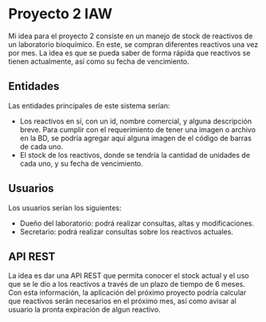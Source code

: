 # Proyecto 2 IAW
Mi idea para el proyecto 2 consiste en un manejo de stock de reactivos de un laboratorio bioquímico.
En este, se compran diferentes reactivos una vez por mes. La idea es que se pueda saber de forma rápida que reactivos se tienen actualmente, así como su fecha de vencimiento. 
## Entidades
Las entidades principales de este sistema serían: 
- Los reactivos en sí, con un id, nombre comercial, y alguna descripción breve. Para cumplir con el requerimiento de tener una imagen o archivo en la BD, se podría agregar aquí alguna imagen de el código de barras de cada uno.
- El stock de los reactivos, donde se tendría la cantidad de unidades de cada uno, y su fecha de vencimiento.
## Usuarios
Los usuarios serían los siguientes:
- Dueño del laboratorio: podrá realizar consultas, altas y modificaciones.
- Secretario: podrá realizar consultas sobre los reactivos actuales.
## API REST
La idea es dar una API REST que permita conocer el stock actual y el uso que se le dio a los reactivos a través de un plazo de tiempo de 6 meses. Con esta información, la aplicación del próximo proyecto podría calcular que reactivos serán necesarios en el próximo mes, así como avisar al usuario la pronta expiración de algun reactivo.
